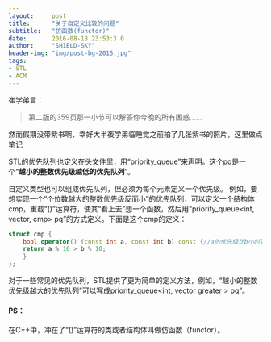 ```yaml
---
layout:     post
title:      "关于自定义比较的问题"
subtitle:   "仿函数(functor)"
date:       2016-08-18 23:53:3 0
author:     "SHIELD-SKY"
header-img: "img/post-bg-2015.jpg"
tags:
- STL
- ACM
---
```


崔学弟言：
> 第二版的359页那一小节可以解答你今晚的所有困惑……

然而假期没带紫书啊，幸好大半夜学弟临睡觉之前拍了几张紫书的照片，这里做点笔记

STL的优先队列也定义在头文件<queue>里，用“priority_queue<pq>”来声明。这个pq是一个“**越小的整数优先级越低的优先队列**”。

自定义类型也可以组成优先队列，但必须为每个元素定义一个优先级。
例如，要想实现一个“个位数越大的整数优先级反而小”的优先队列，可以定义一个结构体cmp，重载“()”运算符，使其“看上去”想一个函数，然后用“priority_queue<int, vector<int>, cmp> pq”的方式定义。下面是这个cmp的定义：

```c++
struct cmp {
	bool operator() (const int a, const int b) const {//a的优先级比b小时返回true
	return a % 10 > b % 10;
	}
};
```

对于一些常见的优先队列，STL提供了更为简单的定义方法，例如，“越小的整数优先级越大的优先队列”可以写成priority_queue<int, vector<int> greater<int> > pq”。

#### PS：
在C++中，冲在了“()”运算符的类或者结构体叫做仿函数（functor）。